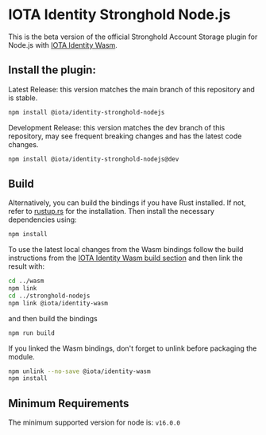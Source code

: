 # IOTA Identity Stronghold Node.js

This is the beta version of the official Stronghold Account Storage plugin for Node.js with [IOTA Identity Wasm](https://github.com/iotaledger/identity.rs/tree/main/bindings/wasm).

## Install the plugin:

Latest Release: this version matches the main branch of this repository and is stable.
```bash
npm install @iota/identity-stronghold-nodejs
```

Development Release: this version matches the dev branch of this repository, may see frequent breaking changes and has the latest code changes.
```bash
npm install @iota/identity-stronghold-nodejs@dev
```

## Build

Alternatively, you can build the bindings if you have Rust installed. If not, refer to [rustup.rs](https://rustup.rs) for the installation. Then install the necessary dependencies using:
```bash
npm install
```

To use the latest local changes from the Wasm bindings follow the build instructions from the [IOTA Identity Wasm build section](https://github.com/iotaledger/identity.rs/tree/main/bindings/#build) and then link the result with:

```bash
cd ../wasm
npm link
cd ../stronghold-nodejs
npm link @iota/identity-wasm
```

and then build the bindings

```bash
npm run build
```
If you linked the Wasm bindings, don't forget to unlink before packaging the module.

```bash
npm unlink --no-save @iota/identity-wasm
npm install
```

## Minimum Requirements

The minimum supported version for node is: `v16.0.0`


